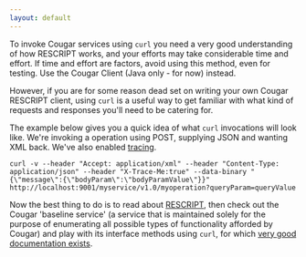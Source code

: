 ```yaml
---
layout: default
---
```

To invoke Cougar services using ```curl``` you need a very good understanding of how RESCRIPT works, and your efforts
may take considerable time and effort.  If time and effort are factors, avoid using this method, even for testing.
Use the Cougar Client (Java only - for now) instead.

However, if you are for some reason dead set on writing your own Cougar RESCRIPT client, using ```curl``` is a useful
way to get familiar with what kind of requests and responses
you'll need to be catering for.

The example below gives you a quick idea of what ```curl``` invocations will look like.  We're invoking a operation using
POST, supplying JSON and wanting XML back.  We've also enabled
[tracing](Tracing_Requests_in_Cougar.html).

```
curl -v --header "Accept: application/xml" --header "Content-Type: application/json" --header "X-Trace-Me:true" --data-binary "{\"message\":{\"bodyParam\":\"bodyParamValue\"}}" http://localhost:9001/myservice/v1.0/myoperation?queryParam=queryValue
```

Now the best thing to do is to read about [RESCRIPT](Communicating_with_Services_using_the_RESCRIPT_Protocol_in_Cougar.html),
then check out the Cougar 'baseline service' (a service that is maintained solely for the purpose of enumerating all possible
types of functionality afforded by Cougar) and play with its interface methods using ```curl```, for which
[very good documentation exists](Cougar_Baseline_Service_RESCRIPT_curls.html).